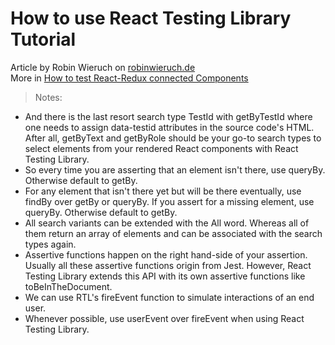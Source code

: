 # How to use React Testing Library Tutorial

Article by Robin Wieruch on [robinwieruch.de](https://www.robinwieruch.de/react-testing-library)
<br>
More in [How to test React-Redux connected Components](https://www.robinwieruch.de/react-connected-component-test)

>Notes:
- And there is the last resort search type TestId with getByTestId where one needs to assign data-testid attributes in the source code's HTML. After all, getByText and getByRole should be your go-to search types to select elements from your rendered React components with React Testing Library.
- So every time you are asserting that an element isn't there, use queryBy. Otherwise default to getBy.
- For any element that isn't there yet but will be there eventually, use findBy over getBy or queryBy. If you assert for a missing element, use queryBy. Otherwise default to getBy.
- All search variants can be extended with the All word. Whereas all of them return an array of elements and can be associated with the search types again.
- Assertive functions happen on the right hand-side of your assertion. Usually all these assertive functions origin from Jest. However, React Testing Library extends this API with its own assertive functions like toBeInTheDocument.
- We can use RTL's fireEvent function to simulate interactions of an end user.
- Whenever possible, use userEvent over fireEvent when using React Testing Library.
